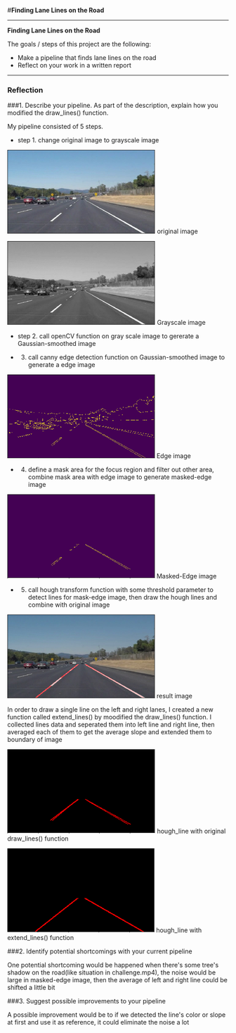 #**Finding Lane Lines on the Road** 

---

**Finding Lane Lines on the Road**

The goals / steps of this project are the following:
* Make a pipeline that finds lane lines on the road
* Reflect on your work in a written report


[//]: # (Image References)

[image1]: ./examples/grayscale.jpg "Grayscale"
[image2]: ./report/org.jpg "Org"
[image3]: ./report/grayscale.jpg "Grayscale"
[image4]: ./report/edge.jpg "Edge"
[image5]: ./report/masked_edge.jpg "Masked_edge"
[image6]: ./report/hough_line.jpg "Hough_line"
[image7]: ./report/hough_line_with_extend.jpg "Hough_line_with_extend"
[image8]: ./report/result.jpg "result"


---

### Reflection

###1. Describe your pipeline. As part of the description, explain how you modified the draw_lines() function.

My pipeline consisted of 5 steps. 
* step 1. change original image to grayscale image

![alt text][image2]
original image


![alt text][image3]
Grayscale image

* step 2. call openCV function on gray scale image to gererate a Gaussian-smoothed image

* 3. call canny edge detection function on Gaussian-smoothed image to generate a edge image

![alt text][image4]
Edge image

* 4. define a mask area for the focus region and filter out other area, combine mask area with edge image to generate masked-edge image

![alt text][image5]
Masked-Edge image

* 5. call hough transform function with some threshold parameter to detect lines for mask-edge image, then draw the hough lines and combine with original image

![alt text][image8]
result image

In order to draw a single line on the left and right lanes, I created a new function called extend_lines() by moodified the draw_lines() function. I collected lines data and seperated them into left line and right line, then averaged each of them to get the average slope and extended them to boundary of image

![alt text][image6]
hough_line with original draw_lines() function

![alt text][image7]
hough_line with extend_lines() function


###2. Identify potential shortcomings with your current pipeline

One potential shortcoming would be happened when there's some tree's shadow on the road(like situation in challenge.mp4), the noise would be large in masked-edge image, then the average of left and right line could be shifted a little bit


###3. Suggest possible improvements to your pipeline

A possible improvement would be to if we detected the line's color or slope at first and use it as reference, it could eliminate the noise a lot
